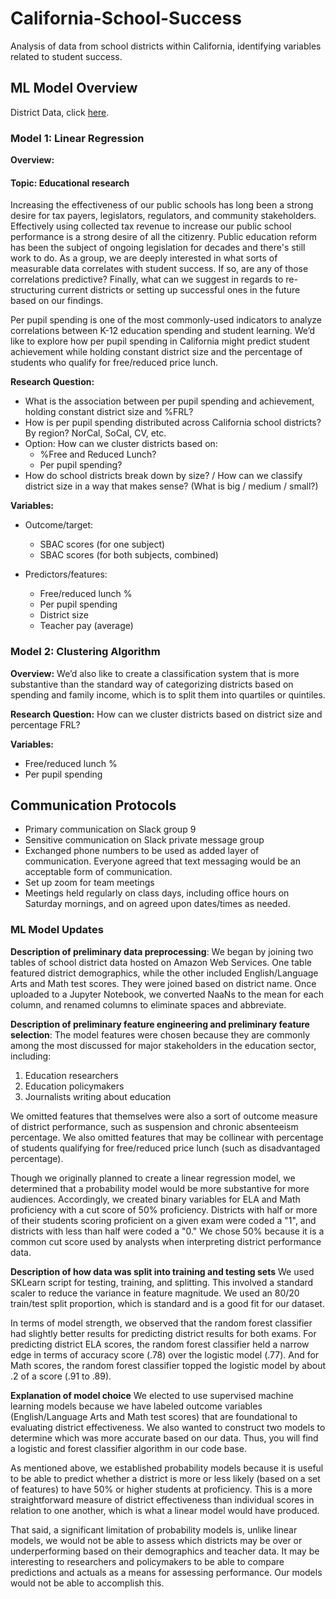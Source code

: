 # California-School-Success
Analysis of data from school districts within California, identifying variables related to student success.

## ML Model Overview

District Data, click [here](https://docs.google.com/spreadsheets/d/1L-_kRhlbA8bhKE99NOrL8IEGfn16WN_a/edit#gid=1976575567).

### Model 1: Linear Regression

**Overview:**

#### Topic: Educational research

Increasing the effectiveness of our public schools has long been a strong desire for tax payers, legislators, regulators, and community stakeholders. Effectively using collected tax revenue to increase our public school performance is a strong desire of all the citizenry. Public education reform has been the subject of ongoing legislation for decades and there's still work to do. As a group, we are deeply interested in what sorts of measurable data correlates with student success. If so, are any of those correlations predictive? Finally, what can we suggest in regards to re-structuring current districts or setting up successful ones in the future based on our findings.

Per pupil spending is one of the most commonly-used indicators to analyze correlations between K-12 education spending and student learning. We’d like to explore how per pupil spending in California might predict student achievement while holding constant district size and the percentage of students who qualify for free/reduced price lunch.

**Research Question:**

- What is the association between per pupil spending and achievement, holding constant district size and %FRL?
- How is per pupil spending distributed across California school districts? By region? NorCal, SoCal, CV, etc.
- Option: How can we cluster districts based on:
  - %Free and Reduced Lunch?
  - Per pupil spending?
- How do school districts break down by size? / How can we classify district size in a way that makes sense? (What is big / medium / small?)

**Variables:**

- Outcome/target:

  - SBAC scores (for one subject)
  - SBAC scores (for both subjects, combined)

- Predictors/features:
  - Free/reduced lunch %
  - Per pupil spending
  - District size
  - Teacher pay (average)

### Model 2: Clustering Algorithm

**Overview:**
We’d also like to create a classification system that is more substantive than the standard way of categorizing districts based on spending and family income, which is to split them into quartiles or quintiles.

**Research Question:**
How can we cluster districts based on district size and percentage FRL?

**Variables:**

- Free/reduced lunch %
- Per pupil spending

## Communication Protocols

- Primary communication on Slack group 9
- Sensitive communication on Slack private message group
- Exchanged phone numbers to be used as added layer of communication. Everyone agreed that text messaging would be an acceptable form of communication.
- Set up zoom for team meetings
- Meetings held regularly on class days, including office hours on Saturday mornings, and on agreed upon dates/times as needed.

### ML Model Updates

<b>Description of preliminary data preprocessing</b>: 
We began by joining two tables of school district data hosted on Amazon Web Services. One table featured district demographics, while the other included English/Language Arts and Math test scores. They were joined based on district name. Once uploaded to a Jupyter Notebook, we converted NaaNs to the mean for each column, and renamed columns to eliminate spaces and abbreviate.

<b>Description of preliminary feature engineering and preliminary feature selection</b>:
The model features were chosen because they are commonly among the most discussed for major stakeholders in the education sector, including:

1. Education researchers
2. Education policymakers
3. Journalists writing about education

We omitted features that themselves were also a sort of outcome measure of district performance, such as suspension and chronic absenteeism percentage. We also omitted features that may be collinear with percentage of students qualifying for free/reduced price lunch (such as disadvantaged percentage).

Though we originally planned to create a linear regression model, we determined that a probability model would be more substantive for more audiences. Accordingly, we created binary variables for ELA and Math proficiency with a cut score of 50% proficiency. Districts with half or more of their students scoring proficient on a given exam were coded a "1", and districts with less than half were coded a "0." We chose 50% because it is a common cut score used by analysts when interpreting district performance data.

<b>Description of how data was split into training and testing sets</b>
We used SKLearn script for testing, training, and splitting. This involved a standard scaler to reduce the variance in feature magnitude. We used an 80/20 train/test split proportion, which is standard and is a good fit for our dataset.

In terms of model strength, we observed that the random forest classifier had slightly better results for predicting district results for both exams. For predicting district ELA scores, the random forest classifier held a narrow edge in terms of accuracy score (.78) over the logistic model (.77). And for Math scores, the random forest classifier topped the logistic model by about .2 of a score (.91 to .89).

<b>Explanation of model choice</b>
We elected to use supervised machine learning models because we have labeled outcome variables (English/Language Arts and Math test scores) that are foundational to evaluating district effectiveness. We also wanted to construct two models to determine which was more accurate based on our data. Thus, you will find a logistic and forest classifier algorithm in our code base.

As mentioned above, we established probability models because it is useful to be able to predict whether a district is more or less likely (based on a set of features) to have 50% or higher students at proficiency. This is a more straightforward measure of district effectiveness than individual scores in relation to one another, which is what a linear model would have produced.

That said, a significant limitation of probability models is, unlike linear models, we would not be able to assess which districts may be over or underperforming based on their demographics and teacher data. It may be interesting to researchers and policymakers to be able to compare predictions and actuals as a means for assessing performance. Our models would not be able to accomplish this.
